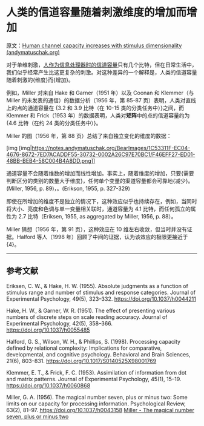 # 人类的信道容量随着刺激维度的增加而增加

原文：[Human channel capacity increases with stimulus dimensionality (andymatuschak.org)](https://notes.andymatuschak.org/z7LQGcrQpYKed1qdC1nS7Dg8Ad6gdi1apWyuZ)

对于单维刺激，[人作为信息处理器时的信道容量](https://notes.andymatuschak.org/z8iJEzmLdBMoWYtQHkDohDgeWz6UBGm74qEiW)只有几个比特，但在日常生活中，我们似乎经常产生比这更复杂的刺激。对这种差异的一个解释是，人类的信道容量随着刺激的{维度}而{增加}。

例如，Miller 对来自 Hake 和 Garner（1951 年）以及 Coonan 和 Klemmer（与 Miller 的未发表的通信）的数据分析（1956 年，第 85-87 页）表明，人类对直线上的点的通道容量在 {3.2 和 3.9 比特（在 10-15 类的分类任务中）}之间，而 Klemmer 和 Frick（1953 年）的数据表明，人类对**矩阵**中的点的信道容量约为 {4.6 比特（在约 24 类的分类任务中）}。

Miller 的图（1956 年，第 88 页）总结了来自独立变化的维度的数据：

[img [img|https://notes.andymatuschak.org/BearImages/1C53311F-EC04-4676-8672-7ED7ACADDF55-30732-0002A26C97E70BC1/F46EFF27-ED01-48BB-BEB4-58C004B4A8DD.png]]

通道容量不会随着维数的增加而线性增加。事实上，随着维度的增加，只要{需要判断区分的类别的数量大于维度}，任何单个变量的渠道容量都会可靠地{减少}。(Miller, 1956, p. 89)，。(Erikson, 1955, p. 327-329)

即使在所增加的维度不是独立的情况下，这种效应似乎也持续存在，例如，当同时将大小、亮度和色调与单一变量相关联时，通道容量为 4.1 比特，而任何孤立的属性为 2.7 比特（Eriksen, 1955, as aggregated by Miller, 1956, p. 88）。

Miller 猜想（1956 年，第 91 页），这种效应在 10 维左右收敛，但当时并没有证据。Halford 等人（1998 年）回顾了中间的证据，认为该效应的极限更接近于 {4}。

------

## 参考文献

Eriksen, C. W., & Hake, H. W. (1955). Absolute judgments as a function of stimulus range and number of stimulus and response categories. Journal of Experimental Psychology, 49(5), 323–332. https://doi.org/10.1037/h0044211

Hake, H. W., & Garner, W. R. (1951). The effect of presenting various numbers of discrete steps on scale reading accuracy. Journal of Experimental Psychology, 42(5), 358–366. https://doi.org/10.1037/h0055485

Halford, G. S., Wilson, W. H., & Phillips, S. (1998). Processing capacity defined by relational complexity: Implications for comparative, developmental, and cognitive psychology. Behavioral and Brain Sciences, 21(6), 803–831. https://doi.org/10.1017/S0140525X98001769

Klemmer, E. T., & Frick, F. C. (1953). Assimilation of information from dot and matrix patterns. Journal of Experimental Psychology, 45(1), 15–19. https://doi.org/10.1037/h0060868

Miller, G. A. (1956). The magical number seven, plus or minus two: Some limits on our capacity for processing information. Psychological Review, 63(2), 81–97. https://doi.org/10.1037/h0043158 [Miller - The magical number seven, plus or minus two](https://notes.andymatuschak.org/zjfsd9pyxWQAF3HU5k7RAXhRjJBqtMEGKK27)